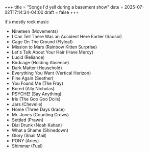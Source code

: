 +++
title = "Songs I'd yell during a basement show"
date = 2025-07-02T17:14:34-04:00
draft = false
+++

It's mostly rock music

- Nineteen (Movements)
- I Can Tell There Was an Accident Here Earlier (Saosin)
- Cage On The Ground (Flyleaf)
- Mission to Mars (Rainbow Kitten Surprise)
- Let's Talk About Your Hair (Have Mercy)
- Lucid (Reliance)
- Birdcage (Holding Absence)
- Dark Matter (Household)
- Everything You Want (Vertical Horizon)
- Fine Again (Seether)
- You Found Me (The Fray)
- Bored (Ally Nicholas)
- PSYCHE! (Say Anything)
- Iris (The Goo Goo Dolls)
- Jars (Chevelle)
- Home (Three Days Grace)
- Mr. Jones (Counting Crows)
- Settled (Prawn)
- Dial Drunk (Noah Kahan)
- What a Shame (Shinedown)
- Glory (Snail Mail)
- PONY (Aries)
- Shimmer (Fuel)